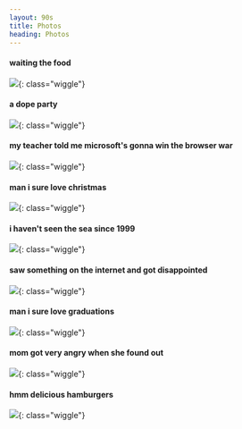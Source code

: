 ```yaml
---
layout: 90s
title: Photos
heading: Photos
---
```


#### waiting the food
![](https://caian-org.s3.amazonaws.com/assets/gc/photos/me.gif){: class="wiggle"}

#### a dope party
![](https://caian-org.s3.amazonaws.com/assets/gc/photos/dope.gif){: class="wiggle"}

#### my teacher told me microsoft's gonna win the browser war
![](https://caian-org.s3.amazonaws.com/assets/gc/photos/ms.gif){: class="wiggle"}

#### man i sure love christmas
![](https://caian-org.s3.amazonaws.com/assets/gc/photos/xmas.gif){: class="wiggle"}

#### i haven't seen the sea since 1999
![](https://caian-org.s3.amazonaws.com/assets/gc/photos/sea.gif){: class="wiggle"}

#### saw something on the internet and got disappointed
![](https://caian-org.s3.amazonaws.com/assets/gc/photos/disappointed.gif){: class="wiggle"}

#### man i sure love graduations
![](https://caian-org.s3.amazonaws.com/assets/gc/photos/graduate.gif){: class="wiggle"}

#### mom got very angry when she found out
![](https://caian-org.s3.amazonaws.com/assets/gc/photos/angry.gif){: class="wiggle"}

#### hmm delicious hamburgers
![](https://caian-org.s3.amazonaws.com/assets/gc/photos/food.gif){: class="wiggle"}
